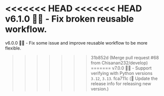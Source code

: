 <<<<<<< HEAD
<<<<<<< HEAD
v6.1.0 🍻🍾 - Fix broken reusable workflow.
=======
v6.0.0 🍻🍾 - Fix some issue and improve reusable workflow to be more flexible.
>>>>>>> 31b852d (Merge pull request #68 from Chisanan232/develop)
=======
v7.0.0 🍻🍾 - Support verifying with Python versions `3.12`, `3.13`.
>>>>>>> fca711c (🍻 Update the release info for releasing new version.)
